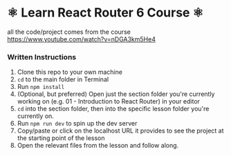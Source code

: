 # ⚛️ Learn React Router 6 Course ⚛️

all the code/project comes from the course https://www.youtube.com/watch?v=nDGA3km5He4

### Written Instructions

1. Clone this repo to your own machine
2. `cd` to the main folder in Terminal
3. Run `npm install`
4. (Optional, but preferred) Open just the section folder you're currently working on (e.g. 01 - Introduction to React Router) in your editor
5. `cd` into the section folder, then into the specific lesson folder you're currently on.
6. Run `npm run dev` to spin up the dev server
7. Copy/paste or click on the localhost URL it provides to see the project at the starting point of the lesson
8. Open the relevant files from the lesson and follow along.
